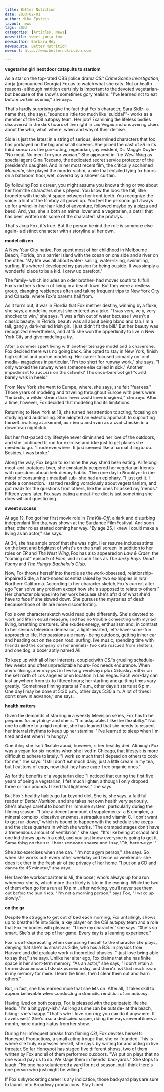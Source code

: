 ```yaml
---
title: Better Nutrition
date: 2003-02-01
author: Mika Epstein
layout: news
tags: 2003
categories: [Articles, News]
newstitle: sweet jorja fox  
newsauthor: Barbara Hey
newssource: Better Nutrition  
newsurl: http://www.betternutrition.com  

---
```


**vegetarian girl next door catapults to stardom**

As a star on the top-rated CBS police drama *CSI: Crime Scene Investigation*, Jorja (pronounced Georgia) Fox as to watch what she eats. Not or health reasons- although nutrition certainly is important to the devoted vegetarian- but becuase of the show's sometimes gory realism. "I've learned not to eat before certain scenes," she says.

That's hardly surprising give the fact that Fox's character, Sara Sidle- a name that, she says, "sounds a little too much like 'suicidal'"- works as a member of the CSI autopsy team. Her job? Examining the lifeless bodies discovered in the dark hours of the night in Las Vegas and uncovering clues about the who, what, where, when and why of their demise.

Sidle is just the latest in a string of serious, determined characters that fox has portrayed on the big and small screens. She joined the cast of *ER* in its third season as the gun-toting, vegetarian, gay resident, Dr. Maggie Doyle- "No meat. No men. I'm your woman." She appeared in *The West Wing* as special agent Gina Toscano, the dedicated secret service protector of the president's daughter. And in her most recent film, the critically acclaimed *Memento*, she played the murder victim, a role that entailed lying for hours on a bathroom floor, wet, covered by a shower curtain.

By following Fox's career, you might assume you know a thing or two about her from the characters she's played. You know the look: the tall, lithe brunette with the slight space between her front teeth. You recognize the voice: a hint of the tomboy all grown up. You feel the persona: girl always up for a wind-in-her-hair kind of adventure, followed maybe by a pizza and beed. And, yes, she is both an animal lover and a vegetarian, a detail that has been written into some of the characters she protrays.

That's Jorja Fox, it's true. But the person behind the role is someone else again- a distinct character with a storyline all her own.

**model citizen**  
  
A New Your City native, Fox spent most of her childhood in Melbourne Beach, Florida, on a barrier island with the ocean on one side and a river on the other. "My life was all about water- sailing, water-skiing, swimming, surfing. It's where I developed my passion for being outside. It was simply a wonderful place to be a kid. I grew up barefoot."

The family- which includes an older brother- had moved south to fulfull Fox's mother's dream of living in a beach town. But they were a restless group, changing residences often and taking frequent trips to New York City and Canada, where Fox's parents hail from.

As it turns out, it was in Flordia that Fox met her destiny, winning by a fluke, she says, a modeling contest she entered as a joke. "I was very, very, very shocked to win," she says. "I was a fish out of water becuase I wasn't a classic beauty. In Florida, beauty was all about being blond and tan. I'm a tall, gangly, dark-haired Irish girl. I just didn't fit the bill." But her beauty was recognized nevertheless, and at 15 she won the oppertunity to live in New York City and give modeling a try.

After a summer spent living with another teenage model and a chaperone, Fox decided there was no going back. She opted to stay in New York, finish high school and pursue modeling. Her career focused primarily on print media- magazines in particular. "I'm too short for runway work," she says. "I only worked the runway when someone else called in sick." Another impediment to success on the catwalk? The once-barefoot girl "could barely walk in heels."

From New York she went to Europe, where, she says, she felt "fearless." Those years of modeling and traveling throughout Europe with peers were "fantastic, a wilder dream than I ever could have imagined," she says. After a time, however, Fox decided that modeling had its limitations.

Returning to New York at 18, she turned her attention to acting, focusing on studying and auditioning. She adopted an eclectic approach to supporting herself: working at a kennel, as a temp and even as a coat checker in a downtown nightclub.

But her fast-paced city lifestyle never diminished her love of the outdoors, and she continued to run for exercise and bike just to get places she needed to go. "I rode everwhere. It just seemed like a normal thing to do. Besides, I was broke."

Along the way, Fox began to examine the way she'd been eating. A lifelong meat-and-potatoes lover, she constantly peppered her vegetarian friends with questions about their dietary habits. Then one day in Brooklyn- in the midst of consuming a meatball sub- she had an epiphany. "I just got it. I made a connection. I started reading voraciously about vegetarianism, and got ready for the questions from others, like the ones I'd asked my friends." Fifteen years later, Fox says eating a meat-free diet is just something she does without questioning.

**sweet success**

  
At age 19, Fox got her first movie role in *The Kill-Off*, a dark and disturbing independant film that was shown at the Sundance Film Festival. And soon after, other roles started coming her way. "By age 25, I knew I could make a living as an actor," she says.

At 34, she has ample proof that she was right. Her resume includes stints on the best and brightest of what's on the small screen. in addition to her roles on *ER* and *The West Wing*, Fox has also appeared on *Law & Order*, the "coming out" episode of *Ellen*, and in such films as *The Jerky Boys*, *Dead Funny* and *The Hungry Bachelor's Club*.

Now, Fox throws herself into the role as the work-obsessed, relationship-impaired Sidle, a hard-nosed scientist raised by two ex-hippies in rural Northern California. According to her character sketch, Fox's current alter ego "can solve any problem except how she's supposed to relate to others." Her character plunges into her work becuase she's afraid of what she'd have to face if she slowed down. She pursues the mysteries of death because those of life are more discomforting.

Fox's own character sketch would read quite differently. She's devoted to work and life in equal measure, and has no trouble connecting with myriad living, breathing creatures. She exudes energy, enthusiasm and, in contrast to her serious television demeanor, a light-hearted, let's-have-some-fun approach to life. Her passions are many- being outdoors, getting in her car and heading out on the open road, surfing, live music, spending time with friends and the company on her animals- two cats rescued from shelters, and one dog, a boxer aptly named Ali.

To keep up with all of her interests, coupled with *CSI*'s grueling schedule- few weeks and often unpredictable hours- Fox needs endurance. When she's filming, she may put in five long weekdays plus Saturday, either on the set north of Los Angeles or on location in Las Vegas. Each workday can last anywhere from six to fifteen hours; her starting and quitting times vary greatly. "Sometimes filming starts at 7 a.m., other days it starts at 6 p.m. One day I may be done at 5:30 p.m., other days 5:30 a.m. A lot of times I don't know in advance," she says.

**health matters**  
  
Given the demands of starring in a weekly television series, Fox has to be prepared for anything- and she is: "I'm adaptable. I like the flexability." Not one to adhere to a rigid routine, she has learned that she needs to respect her internal rhythms to keep up her stamina. "I've learned to sleep when I'm tired and eat when I'm hungry."

One thing she isn't flexible about, however, is her healthy diet. Although Fox was a vegan for six months when she lived in Chicago, that lifestyle is more difficult to adhere to lately. "I work so much that I depend on others to cook for me," she says. "I still don't eat much dairy, just a little cream in my tea, but I eat tons of eggs, now that they have cage-free organic ones."

As for the benefits of a vegetarian diet: "I noticed that during the first five years of being a vegetarian, I felt much lighter, although I only dropped three or four pounds. I liked that lightness," she says.

But Fox's healthy habits go far beyond diet. She is, she says, a faithful reader of *Better Nutrition*, and she takes her own health very seriously. She's always careful to boost her immune system, particularly during the filming season. "I take a decent amnount of supplements- a B complex, a mineral complex, digestive enzymes, astragalus and vitamin C. I don't want to get run-down," which is bound to happen with the schedule she keeps and the close quarters in which she works. "The cramped stages don't have a tremendous amount of ventilation," she says. "It's like being at school and one kid shows up with a cold, and you just know everyone is going to get it. Same thing on the set. I hear someone sneeze and I say, 'Oh, here we go.'"

She also exercises when she can. "I'm not a gym person," she says. So when she works out- every other weekday and twice on weekends- she does it either in the fresh air of the privacy of her home. "I put on a CD and dance for 45 minutes," she says.

Her favorite workout partner is Ali, the boxer, who's always up for a run whenever she is, which more than likely is late in the evening. While the two of them often go for a run at 10 p.m., after working, you'll never see them out before the sun rises. "I'm not a morning person," says Fox, "I wake up slowly."

**on the go**

  
Despite the struggle to get out of bed each morning, Fox unfailingly shows up to breathe life into Sidle, a key player on the CSI autopsy team and a role that Fox embodies with pleasure. "I love my character," she says. "She's so smart. She's at the top of her game. Every day is a learning experience."

Fox is self-deprecating when comparing herself to the character she plays, denying that she's as smart as Sidle, who has a B.S. in physics from Harvard and did graduate work in theoretical physics. "I just love being able to say that," she says. Unlike her alter ego, Fox claims that she has finite space in her short-term memory. "As an actor," she says, "I don't retain a tremendous amount. I do six scenes a day, and there's not that much room in my memory for more. I learn the lines, then I clear them out and learn others."

But, in fact, she has learned more that she lets on. After all, it takes skill to appear believable when conducting a dramatic rendition of an autopsy.

Having lived on both coasts, Fox is pleased with the peripateic life she leads. "I'm a bit gypsy-ish." As long as she can be outside- at the beach, hiking- she's happy. "That's why I love running; you can do it anywhere. It travels well." She's also a dedicated surper, riding the ways several times a month, more during hiatus from her show.

During her infrequent breaks from fliming *CSI*, Fox devotes hersel to Honeypot Productions, a small acting troupe that she co-founded. This is where she truly expresses herself, she says, by writing for and acting in live threater. So far Honeypot has staged five different shows, two of them written by Fox and all of them performed outdoors. "We put on plays that no one would pay us to do. We stage them in friends' backyards." She stops to laugh. "No one has volunteered a yard for next season, but I think there's one person who just might be willing."

If Fox's skyrocketing career is any indication, those backyard plays are sure to launch into Broadway productions. Stay tuned.  
